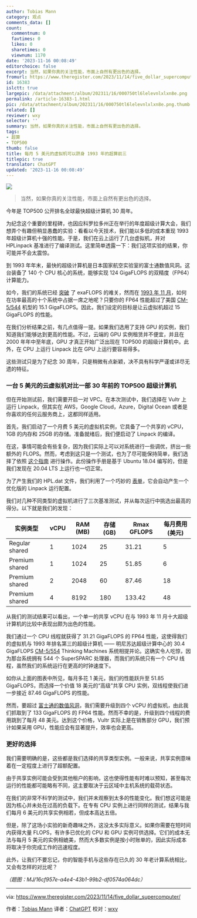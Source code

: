 ```yaml
---
author: Tobias Mann
category: 观点
comments_data: []
count:
  commentnum: 0
  favtimes: 0
  likes: 0
  sharetimes: 0
  viewnum: 1170
date: '2023-11-16 00:08:49'
editorchoice: false
excerpt: 当然，如果你真的关注性能，市面上自然有更出色的选择。
fromurl: https://www.theregister.com/2023/11/14/five_dollar_supercomputer/
id: 16383
islctt: true
largepic: /data/attachment/album/202311/16/000750tl6lelevnlxlxn8e.png
permalink: /article-16383-1.html
pic: /data/attachment/album/202311/16/000750tl6lelevnlxlxn8e.png.thumb.jpg
related: []
reviewer: wxy
selector: ''
summary: 当然，如果你真的关注性能，市面上自然有更出色的选择。
tags:
- 超算
- TOP500
thumb: false
title: 每月 5 美元的虚拟机可以跻身 1993 年的超算前三
titlepic: true
translator: ChatGPT
updated: '2023-11-16 00:08:49'
---
```


![](/data/attachment/album/202311/16/000750tl6lelevnlxlxn8e.png)



> 
> 当然，如果你真的关注性能，市面上自然有更出色的选择。
> 
> 
> 


今年是 TOP500 公开排名全球最快超级计算机 30 周年。


为纪念这个重要的里程碑，也因应科罗拉多州正在举行的年度超级计算大会，我们想弄个有趣但稍显愚蠢的实验：看看以今天技术，我们能以多低的成本重现 1993 年超级计算机十强的性能。于是，我们在云上运行了几台虚拟机，并对 HPLinpack 基准进行了编译测试。这里简单透露一下：我们这项实验的结果，你可能并不会太震惊。


到 1993 年年末，最快的超级计算机是日本国家航空实验室的富士通数值风洞。这台装备了 140 个 CPU 核心的系统，能够实现 124 GigaFLOPS 的双精度（FP64）计算能力。


如今，我们的系统已经 [突破](https://www.theregister.com/2022/05/30/us_frontier_supercomputer_ousts_japans/) 了 exaFLOPS 的难关，然而在 [1993 年 11 月](https://www.top500.org/lists/top500/1993/11/)，如何在功率最高的十个系统中占据一席之地呢？只要你的 FP64 性能超过了美国 [CM-5/544](https://www.top500.org/system/167021/) 机型的 15.1 GigaFLOPS。因此，我们设定的目标是让云虚拟机超过 15 GigaFLOPS 的性能。


在我们分析结果之前，有几点值得一提。如果我们选用了支持 GPU 的实例，我们知道我们能够达到更高的性能。不过，云端的 GPU 实例租赁并不便宜，并且在 2000 年年中至年底，GPU 才真正开始广泛出现在 TOP500 的超级计算机中。此外，在 CPU 上运行 Linpack 比在 GPU 上运行要容易得多。


这些测试只是为了纪念 30 周年，只是稍微有点新颖，决不具有科学严谨或详尽无遗的特征。


### 一台 5 美元的云虚拟机对比一部 30 年前的 TOP500 超级计算机


但在开始测试前，我们需要开启一对 VPC。在本次测试中，我们选择在 Vultr 上运行 Linpack，但其实在 AWS，Google Cloud，Azure，Digital Ocean 或者是你喜欢的任何云服务商上，这都同样适用。


首先，我们启动了一个月费 5 美元的虚拟机实例，它具备了一个共享的 vCPU，1GB 的内存和 25GB 的存储。准备就绪后，我们便启动了 Linpack 的编译。


在这，事情可能会有些复杂，因为我们实际上可以对系统进行一些调优，挤出一些额外的 FLOPS。然而，考虑到这只是一个测试，也为了尽可能保持简单，我们选择了依照 [这个指南](https://gist.github.com/Levi-Hope/27b9c32cc5c9ded78fff3f155fc7b5ea) 进行操作。此份操作手册是基于 Ubuntu 18.04 编写的，但是我们发现在 20.04 LTS 上运行也一切正常。


为了产生我们的 HPL.dat 文件，我们利用了一个巧妙的 [表单](https://www.advancedclustering.com/act_kb/tune-hpl-dat-file/)，它会自动产生一个优化版的 Linpack 运行配置。


我们对几种不同类型的虚拟机进行了三次基准测试，并从每次运行中挑选出最高的得分。以下就是我们的发现：




| 实例类型 | vCPU | RAM (MB) | 存储 (GB) | Rmax GFLOPS | 每月费用 (美元) |
| --- | --- | --- | --- | --- | --- |
| Regular shared | 1 | 1024 | 25 | 31.21 | 5 |
| Premium shared | 1 | 1024 | 25 | 51.85 | 6 |
| Premium shared | 2 | 2048 | 60 | 87.46 | 18 |
| Premium shared | 4 | 8192 | 180 | 133.42 | 48 |


从我们的测试结果可以看出，一个单一的共享 vCPU 在与 1993 年 11 月十大超级计算机的比较中表现出颇为出色的性能。


我们通过一个 CPU 线程就获得了 31.21 GigaFLOPS 的 FP64 性能，这使得我们的虚拟机与 1993 年排名第三的超级计算机 —— 明尼苏达超级计算中心的 30.4 GigaFLOPS [CM-5/554](https://www.top500.org/system/167059/) Thinking Machines 系统相提并论。这确实令人吃惊，因为那台系统拥有 544 个 SuperSPARC 处理器，而我们的系统只有一个 CPU 线程，虽然我们的系统运行在更高的时钟速度下。


如你从上面的图表中所见，每月多花 1 美元，我们的性能跃升至 51.85 GigaFLOPS，而选择一个价值 18 美元的“高级”共享 CPU 实例，双线程使我们进一步接近 87.46 GigaFLOPS 的性能。


然而，要超过 [富士通的数值风洞](https://www.top500.org/system/173279/)，我们需要升级到四个 vCPU 的虚拟机，由此我们抓取到了 133 GigaFLOPS 的 FP64 性能。然而不幸的是，升级到四个线程的费用跳到了每月 48 美元。达到这个价格，Vultr 实际上是在销售部分 GPU，我们预计如果采用 GPU，性能应会有显著提升，效率也会更高。


### 更好的选择


我们需要明确的是，这些都是我们选择的共享类型实例。一般来说，共享实例意味着在一定程度上进行了超额配置。


由于共享实例可能会受到其他租户的影响，这也使得性能有时难以预知，甚至每次运行的性能都可能略有不同，这主要取决于云区域中主机系统的载荷状态。


在我们的非常不科学的测试中，我们并未观察到太多的性能变化。我们想这可能是因为核心并未处在过高的负载下。在专有 CPU 实例上进行同样的测试，结果与我们每月 6 美元的共享实例相若，但成本高达五倍。


但是，除了这场小实验的新奇趣味之外，这没太多实际意义。如果你需要在短时间内获得大量 FLOPS，有许多已优化的 CPU 和 GPU 实例可供选择。它们的成本无法与每月 5 美元的实例相媲美，然而大多数实例是按小时账单的，因此实际成本将取决于你完成工作的迅速程度。


此外，让我们不要忘记，你的智能手机与这些存在已久的 30 年老计算系统相比，又会有怎样的对比呢？


*（题图：MJ/16cf957e-a4e4-43b1-99b2-df0574a064dc）*




---


via: <https://www.theregister.com/2023/11/14/five_dollar_supercomputer/>


作者：[Tobias Mann](https://www.theregister.com/Author/Tobias-Mann) 译者：[ChatGPT](https://linux.cn/lctt/ChatGPT) 校对：[wxy](https://github.com/wxy)